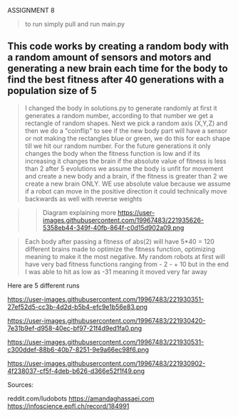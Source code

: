 ASSIGNMENT 8

>to run simply pull and run main.py 

This code works by creating a random body with a random amount of sensors and motors and generating a new brain each time for the body to find the best fitness after 40 generations with a population size of 5
----------------------------------------------------------------------------------------------------------------------------------------------
>I changed the body in solutions.py to generate randomly at first it generates a random number, according to that number we get a rectangle of random shapes. Next we pick a random axis (X,Y,Z) and then we do a "coinflip" to see if the new body part will have a sensor or not making the rectangles blue or green, we do this for each shape till we hit our random number. For the future generations it only changes the body when the fitness function is low and if its increasing it changes the brain
>if the absolute value of fitness is less than 2 after 5 evolutions we assume the body is unfit for movement and create a new body and a brain, if the fitness is greater than 2 we create a new brain ONLY. WE use absolute value because we assume if a robot can move in the positive direction it could technically move backwards as well with reverse weights


>>Diagram explaining more
>>https://user-images.githubusercontent.com/19967483/221935626-5358eb44-349f-40fb-864f-c0d15d902a09.png

> Each body after passing a fitness of abs(2) will have 5*40 = 120 different brains made to optimize the fitness function, optimizing meaning to make it the most negative. 
> My random robots at first will have very bad fitness functions ranging from - 2 - + 10 but in the end I was able to hit as low as -31 meaning it moved very far away


Here are 5 different runs 


https://user-images.githubusercontent.com/19967483/221930351-27ef52d5-cc3b-4d2d-b5b4-efc9e1b56e83.png

https://user-images.githubusercontent.com/19967483/221930420-7e31b9ef-d958-40ec-bf97-21f4d9ed1fa0.png

https://user-images.githubusercontent.com/19967483/221930531-c300ddef-88b6-40b7-8251-9e9a66ec98f6.png

https://user-images.githubusercontent.com/19967483/221930902-4f238037-cf5f-4deb-b626-d366e52f1f49.png

Sources: 

reddit.com/ludobots
https://amandaghassaei.com
https://infoscience.epfl.ch/record/184991
